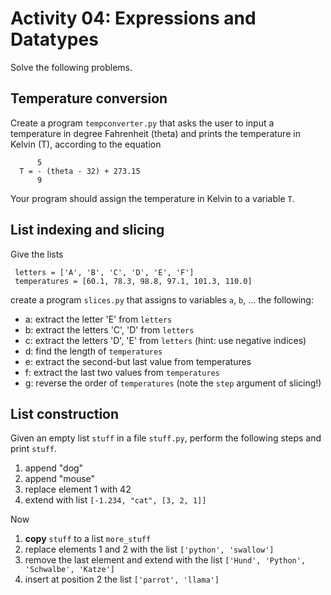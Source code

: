 # Activity 04: Expressions and Datatypes

Solve the following problems.

## Temperature conversion

Create a program `tempconverter.py` that asks the user to input a
temperature in degree Fahrenheit (theta) and prints the temperature in
Kelvin (T), according to the equation

          5
      T = - (theta - 32) + 273.15
          9

Your program should assign the temperature in Kelvin to a variable `T`.


## List indexing and slicing

Give the lists

     letters = ['A', 'B', 'C', 'D', 'E', 'F']
     temperatures = [60.1, 78.3, 98.8, 97.1, 101.3, 110.0] 

create a program `slices.py` that assigns to variables `a`, `b`, ... the following:

* a: extract the letter 'E' from `letters`
* b: extract the letters 'C', 'D' from `letters`
* c: extract the letters 'D', 'E' from `letters` (hint: use negative indices)
* d: find the length of `temperatures`
* e: extract the second-but last value from temperatures
* f: extract the last two values from `temperatures`
* g: reverse the order of `temperatures` (note the `step` argument of slicing!)

## List construction

Given an empty list `stuff` in a file `stuff.py`, perform the
following steps and print `stuff`.

1. append "dog"
2. append "mouse"
3. replace element 1 with 42
4. extend with list `[-1.234, "cat", [3, 2, 1]]`

Now

1. **copy** `stuff` to a list `more_stuff`
2. replace elements 1 and 2 with the list `['python', 'swallow']`
3. remove the last element and extend with the list `['Hund', 'Python', 'Schwalbe', 'Katze']`
4. insert at position 2 the list `['parrot', 'llama']`


